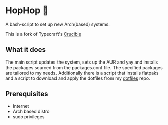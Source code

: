 # HopHop 🐇

A bash-script to set up new Arch(based) systems.

This is a fork of Typecraft's [Crucible](https://github.com/typecraft-dev/crucible)

## What it does

The main script updates the system, sets up the AUR and yay and installs the packages sourced from the packages.conf file. The specified packages are tailored to my needs.
Additionally there is a script that installs flatpaks and a script to download and apply the dotfiles from my [dotfiles](https://github.com/PEEK2000/dotfiles) repo.

## Prerequisites

- Internet
- Arch based distro
- sudo privileges
